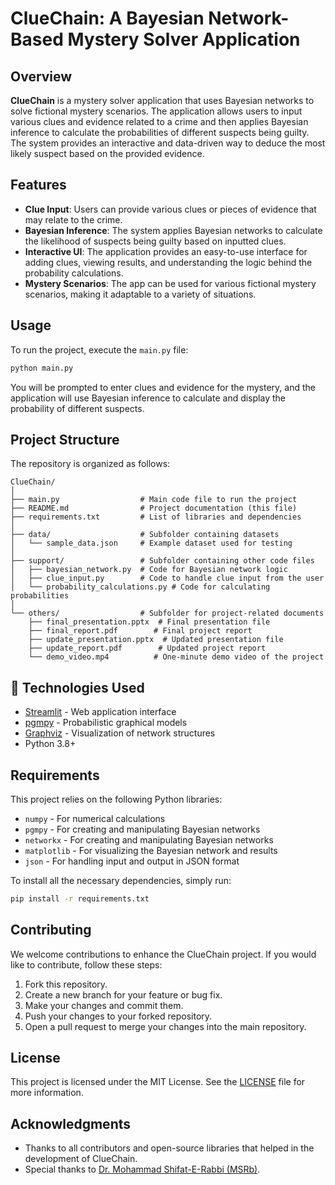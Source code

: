 # ClueChain: A Bayesian Network-Based Mystery Solver Application

## Overview

**ClueChain** is a mystery solver application that uses Bayesian networks to solve fictional mystery scenarios. The application allows users to input various clues and evidence related to a crime and then applies Bayesian inference to calculate the probabilities of different suspects being guilty. The system provides an interactive and data-driven way to deduce the most likely suspect based on the provided evidence.

## Features

- **Clue Input**: Users can provide various clues or pieces of evidence that may relate to the crime.
- **Bayesian Inference**: The system applies Bayesian networks to calculate the likelihood of suspects being guilty based on inputted clues.
- **Interactive UI**: The application provides an easy-to-use interface for adding clues, viewing results, and understanding the logic behind the probability calculations.
- **Mystery Scenarios**: The app can be used for various fictional mystery scenarios, making it adaptable to a variety of situations.

## Usage

To run the project, execute the `main.py` file:

```bash
python main.py
```

You will be prompted to enter clues and evidence for the mystery, and the application will use Bayesian inference to calculate and display the probability of different suspects.

## Project Structure

The repository is organized as follows:

```
ClueChain/
│
├── main.py                  # Main code file to run the project
├── README.md                # Project documentation (this file)
├── requirements.txt         # List of libraries and dependencies
│
├── data/                    # Subfolder containing datasets
│   └── sample_data.json     # Example dataset used for testing
│
├── support/                 # Subfolder containing other code files
│   ├── bayesian_network.py  # Code for Bayesian network logic
│   ├── clue_input.py        # Code to handle clue input from the user
│   └── probability_calculations.py # Code for calculating probabilities
│
└── others/                  # Subfolder for project-related documents
    ├── final_presentation.pptx  # Final presentation file
    ├── final_report.pdf        # Final project report
    ├── update_presentation.pptx  # Updated presentation file
    ├── update_report.pdf        # Updated project report
    └── demo_video.mp4          # One-minute demo video of the project
```

## 🧠 Technologies Used

- [Streamlit](https://streamlit.io/) - Web application interface
- [pgmpy](https://pgmpy.org/) - Probabilistic graphical models
- [Graphviz](https://graphviz.org/) - Visualization of network structures
- Python 3.8+


## Requirements

This project relies on the following Python libraries:

- `numpy` - For numerical calculations
- `pgmpy` - For creating and manipulating Bayesian networks
- `networkx` - For creating and manipulating Bayesian networks
- `matplotlib` - For visualizing the Bayesian network and results
- `json` - For handling input and output in JSON format

To install all the necessary dependencies, simply run:

```bash
pip install -r requirements.txt
```

## Contributing

We welcome contributions to enhance the ClueChain project. If you would like to contribute, follow these steps:

1. Fork this repository.
2. Create a new branch for your feature or bug fix.
3. Make your changes and commit them.
4. Push your changes to your forked repository.
5. Open a pull request to merge your changes into the main repository.

## License

This project is licensed under the MIT License. See the [LICENSE](LICENSE) file for more information.

## Acknowledgments

- Thanks to all contributors and open-source libraries that helped in the development of ClueChain.
- Special thanks to [Dr. Mohammad Shifat-E-Rabbi (MSRb)](https://sites.google.com/view/m-shifat-e-rabbi).